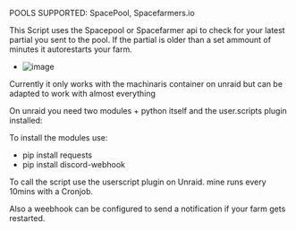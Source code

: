 POOLS SUPPORTED: SpacePool, Spacefarmers.io

This Script uses the Spacepool or Spacefarmer api to check for your latest partial you sent to the pool.
If the partial is older than a set ammount of minutes it autorestarts your farm.

- ![image](https://github.com/ApfelBirneKreis/Chia-SpacePool-Watcher/assets/84158946/cd3c18f3-0c55-4dcf-8a6e-2225595b2368)

Currently it only works with the machinaris container on unraid but can be adapted to work with almost everything

On unraid you need two modules + python itself and the user.scripts plugin installed:

To install the modules use:
- pip install requests
- pip install discord-webhook

To call the script use the userscript plugin on Unraid. mine runs every 10mins with a Cronjob.

Also a weebhook can be configured to send a notification if your farm gets restarted.
